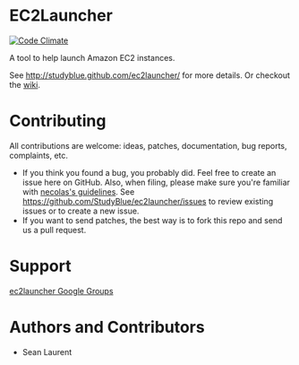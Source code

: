 # EC2Launcher
[![Code Climate](https://codeclimate.com/badge.png)](https://codeclimate.com/github/StudyBlue/ec2launcher)

A tool to help launch Amazon EC2 instances.

See http://studyblue.github.com/ec2launcher/ for more details. Or checkout the [wiki](ec2launcher/wiki).

# Contributing

All contributions are welcome: ideas, patches, documentation, bug reports, complaints, etc.

* If you think you found a bug, you probably did. Feel free to create an issue here on GitHub. Also, when filing, please make sure you're familiar with [necolas's guidelines](https://github.com/necolas/issue-guidelines). See https://github.com/StudyBlue/ec2launcher/issues to review existing issues or to create a new issue.
* If you want to send patches, the best way is to fork this repo and send us a pull request.

# Support

[ec2launcher Google Groups](http://groups.google.com/group/ec2launcher-user)

# Authors and Contributors

* Sean Laurent
